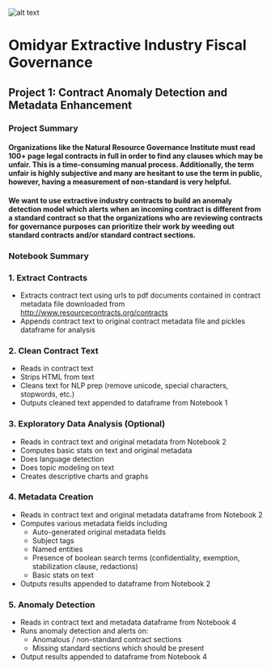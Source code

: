 ![alt text](ON_Logo.jpg)
# Omidyar Extractive Industry Fiscal Governance
## Project 1: Contract Anomaly Detection and Metadata Enhancement
### Project Summary
 
#### Organizations like the Natural Resource Governance Institute must read 100+ page legal contracts in full in order to find any clauses which may be unfair. This is a time-consuming manual process. Additionally, the term unfair is highly subjective and many are hesitant to use the term in public, however, having a measurement of non-standard is very helpful.  
 
#### We want to use extractive industry contracts to build an anomaly detection model which alerts when an incoming contract is different from a standard contract so that the organizations who are reviewing contracts for governance purposes can prioritize their work by weeding out standard contracts and/or standard contract sections.

### Notebook Summary

### 1. Extract Contracts

 - Extracts contract text using urls to pdf documents contained in contract metadata file downloaded from http://www.resourcecontracts.org/contracts
 - Appends contract text to original contract metadata file and pickles dataframe for analysis

### 2. Clean Contract Text

 - Reads in contract text
 - Strips HTML from text
 - Cleans text for NLP prep (remove unicode, special characters, stopwords, etc.)
 - Outputs cleaned text appended to dataframe from Notebook 1

### 3. Exploratory Data Analysis (Optional)

 - Reads in contract text and original metadata from Notebook 2
 - Computes basic stats on text and original metadata
 - Does language detection
 - Does topic modeling on text
 - Creates descriptive charts and graphs

### 4. Metadata Creation

 - Reads in contract text and original metadata dataframe from Notebook 2
 - Computes various metadata fields including 
 	- Auto-generated original metadata fields
 	- Subject tags
 	- Named entities
 	- Presence of boolean search terms (confidentiality, exemption, stabilization clause, redactions)
 	- Basic stats on text
  - Outputs results appended to dataframe from Notebook 2

 ### 5. Anomaly Detection

  - Reads in contract text and metadata dataframe from Notebook 4
  - Runs anomaly detection and alerts on:
  	- Anomalous / non-standard contract sections
  	- Missing standard sections which should be present
  - Output results appended to dataframe from Notebook 4